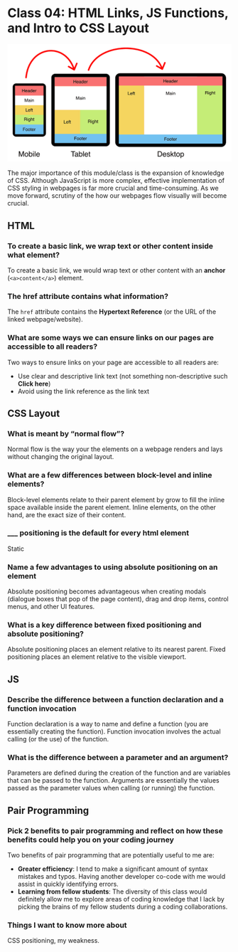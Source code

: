 # Class 04: HTML Links, JS Functions, and Intro to CSS Layout

![Alt text](css-image.png)

The major importance of this module/class is the expansion of knowledge of CSS. Although JavaScript is more complex, effective implementation of CSS styling in webpages is far more crucial and time-consuming. As we move forward, scrutiny of the how our webpages flow visually will become crucial.

## HTML

### To create a basic link, we wrap text or other content inside what element?

To create a basic link, we would wrap text or other content with an **anchor** (`<a>content</a>`) element.

### The href attribute contains what information?

The `href` attribute contains the **Hypertext Reference** (or the URL of the linked webpage/website).

### What are some ways we can ensure links on our pages are accessible to all readers?

Two ways to ensure links on your page are accessible to all readers are:

* Use clear and descriptive link text (not something non-descriptive such **Click here**)
* Avoid using the link reference as the link text

## CSS Layout

### What is meant by “normal flow”?

Normal flow is the way your the elements on a webpage renders and lays without changing the original layout.

### What are a few differences between block-level and inline elements?

Block-level elements relate to their parent element by grow to fill the inline space available inside the parent element.
Inline elements, on the other hand, are the exact size of their content.

### ___ positioning is the default for every html element

Static

### Name a few advantages to using absolute positioning on an element

Absolute positioning becomes advantageous when creating modals (dialogue boxes that pop of the page content),
drag and drop items, control menus, and other UI features.

### What is a key difference between fixed positioning and absolute positioning?

Absolute positioning places an element relative to its nearest parent.
Fixed positioning places an element relative to the visible viewport.

## JS

### Describe the difference between a function declaration and a function invocation

Function declaration is a way to name and define a function (you are essentially creating the function).
Function invocation involves the actual calling (or the use) of the function.

### What is the difference between a parameter and an argument?

Parameters are defined during the creation of the function and are variables that can be passed to the function.
Arguments are essentially the values passed as the parameter values when calling (or running) the function.

## Pair Programming

### Pick 2 benefits to pair programming and reflect on how these benefits could help you on your coding journey

Two benefits of pair programming that are potentially useful to me are:

* **Greater efficiency**: I tend to make a significant amount of syntax mistakes and typos. Having another developer co-code with me would assist in quickly identifying errors.
* **Learning from fellow students**: The diversity of this class would definitely allow me to explore areas of coding knowledge that I lack by picking the brains of my fellow students during a coding collaborations.

### Things I want to know more about

CSS positioning, my weakness.
